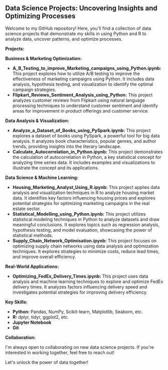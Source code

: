 ## Data Science Projects: Uncovering Insights and Optimizing Processes

Welcome to my GitHub repository! Here, you'll find a collection of data science projects that demonstrate my skills in using Python and R to analyze data, uncover patterns, and optimize processes. 

**Projects:**

**Business & Marketing Optimization:**

* **A_B_Testing_to_improve_Marketing_campaigns_using_Python.ipynb:**  This project explores how to utilize A/B testing to improve the effectiveness of marketing campaigns using Python. It includes data analysis, hypothesis testing, and visualization to identify the optimal campaign strategies.
* **Flipkart_Reviews_Sentiment_Analysis_using_Python:** This project analyzes customer reviews from Flipkart using natural language processing techniques to understand customer sentiment and identify areas for improvement in product offerings and customer service.

**Data Analysis & Visualization:**

* **Analyze_a_Dataset_of_Books_using_PySpark.ipynb:**  This project explores a dataset of books using PySpark, a powerful tool for big data analysis. It analyzes book characteristics, popular genres, and author trends, providing insights into the literary landscape.
* **Calculate_Autocorrelation_in_Python.ipynb:**  This project demonstrates the calculation of autocorrelation in Python, a key statistical concept for analyzing time series data. It includes examples and visualizations to illustrate the concept and its applications.

**Data Science & Machine Learning:**

* **Housing_Marketing_Analyst_Using_R.ipynb:** This project applies data analysis and visualization techniques in R to analyze housing market data. It identifies key factors influencing housing prices and explores potential strategies for optimizing marketing campaigns in the real estate sector.
* **Statistical_Modelling_using_Python.ipynb:** This project utilizes statistical modeling techniques in Python to analyze datasets and draw meaningful conclusions. It explores topics such as regression analysis, hypothesis testing, and model evaluation, showcasing the power of statistical methods. 
* **Supply_Chain_Network_Optimisation.ipynb:** This project focuses on optimizing supply chain networks using data analysis and optimization techniques. It explores strategies to minimize costs, reduce lead times, and improve overall efficiency.

**Real-World Applications:**

* **Optimizing_FedEx_Delivery_Times.ipynb:** This project uses data analysis and machine learning techniques to explore and optimize FedEx delivery times. It analyzes factors influencing delivery speed and investigates potential strategies for improving delivery efficiency.

**Key Skills:**

* **Python:** Pandas, NumPy, Scikit-learn, Matplotlib, Seaborn,  etc.
* **R:** dplyr, tidyr, ggplot2, etc.
* **Jupyter Notebook**
* **Git**

**Collaboration:**

I'm always open to collaborating on new data science projects. If you're interested in working together, feel free to reach out! 

Let's unlock the power of data together! 
